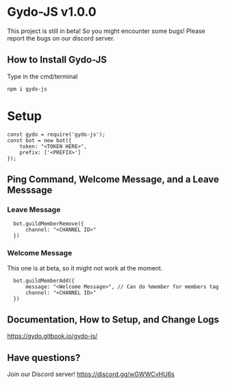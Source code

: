 # Gydo-JS v1.0.0

This project is still in beta! So you might encounter some bugs! Please report the bugs on our discord server.

## How to Install Gydo-JS

Type in the cmd/terminal

`
npm i gydo-js
`

# Setup

```
const gydo = require('gydo-js');
const bot = new bot({
    token: "<TOKEN HERE>",
    prefix: ['<PREFIX>']
});
```

## Ping Command, Welcome Message, and a Leave Messsage

### Leave Message

```
  bot.guildMemberRemove({
      channel: "<CHANNEL ID>"
  })
```

### Welcome Message

This one is at beta, so it might not work at the moment.

```
  bot.guildMemberAdd({
      message: "<Welcome Message>", // Can do %member for members tag
      channel: "<CHANNEL ID>"
  })
```

## Documentation, How to Setup, and Change Logs
https://gydo.gitbook.io/gydo-js/



## Have questions?
Join our Discord server!
https://discord.gg/wGWWCvHU6s
